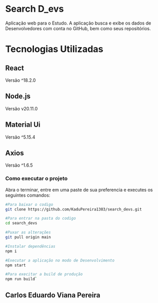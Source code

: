 # Search D_evs

Aplicação web para o Estudo. A aplicação busca e exibe os dados de Desenvolvedores com conta no GitHub, bem como seus repositórios.

# Tecnologias Utilizadas

## React

Versão ^18.2.0

## Node.js

Versão v20.11.0

## Material Ui

Versão ^5.15.4

## Axios

Versão ^1.6.5

### Como executar o projeto 

Abra o terminar, entre em uma paste de sua preferencia e executes os seguintes comandos:

```bash
#Para baixar o codigo
git clone https://github.com/KaduPereira1303/search_devs.git

#Para entrar na pasta do codigo
cd search_devs

#Puxar as alterações
git pull origin main

#Instalar dependências
npm i

#Executar a aplicação no modo de Desenvolvimento 
npm start

#Para execitar a build de produção
npm run build`

```
## Carlos Eduardo Viana Pereira
